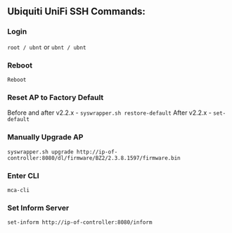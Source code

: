 ## Ubiquiti UniFi SSH Commands:

### Login
`root / ubnt` or `ubnt / ubnt`

### Reboot
`Reboot`
    
### Reset AP to Factory Default
Before and after v2.2.x - `syswrapper.sh restore-default`
After v2.2.x - `set-default`

### Manually Upgrade AP
`syswrapper.sh upgrade http://ip-of-controller:8080/dl/firmware/BZ2/2.3.8.1597/firmware.bin`
    
### Enter CLI
`mca-cli`
    
### Set Inform Server
`set-inform http://ip-of-controller:8080/inform`
